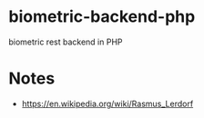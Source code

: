# biometric-backend-php
biometric rest backend in PHP

# Notes
- https://en.wikipedia.org/wiki/Rasmus_Lerdorf
